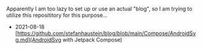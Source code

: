 Apparently I am too lazy to set up or use an actual "blog", so I am trying to utilize this reposititory for this purpose...


- 2021-08-18 [https://github.com/stefanhaustein/blog/blob/main/Compose/AndroidSvg.md](AndroidSvg with Jetpack Compose)
